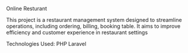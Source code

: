 Online Resturant

This project is a restaurant management system designed to streamline operations, including ordering, billing, booking table. It aims to improve efficiency and customer experience in restaurant settings

Technologies Used:
PHP
Laravel



